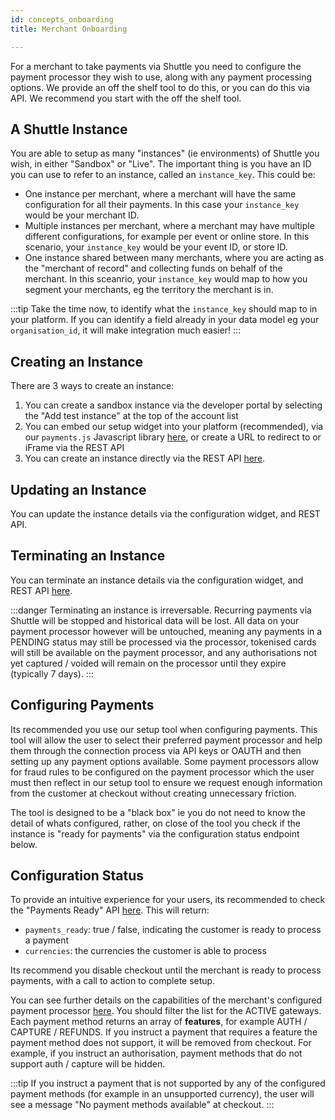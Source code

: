 ```yaml
---
id: concepts_onboarding
title: Merchant Onboarding

---
```


For a merchant to take payments via Shuttle you need to configure the payment processor they wish to use, along with any payment processing options. We provide an off the shelf tool to do this, or you can do this via API. We recommend you start with the off the shelf tool.


## A Shuttle Instance

You are able to setup as many "instances" (ie environments) of Shuttle you wish, in either "Sandbox" or "Live". The important thing is you have an ID you can use to refer to an instance, called an `instance_key`. This could be:

* One instance per merchant, where a merchant will have the same configuration for all their payments. In this case your `instance_key` would be your merchant ID.
* Multiple instances per merchant, where a merchant may have multiple different configurations, for example per event or online store. In this scenario, your `instance_key` would be your event ID, or store ID.
* One instance shared between many merchants, where you are acting as the "merchant of record" and collecting funds on behalf of the merchant. In this sceanrio, your `instance_key` would map to how you segment your merchants, eg the territory the merchant is in. 

:::tip
Take the time now, to identify what the `instance_key` should map to in your platform. If you can identify a field already in your data model eg your `organisation_id`, it will make integration much easier!
:::

## Creating an Instance

There are 3 ways to create an instance:

1. You can create a sandbox instance via the developer portal by selecting the "Add test instance" at the top of the account list
2. You can embed our setup widget into your platform (recommended), via our `payments.js` Javascript library [here](https://api.shuttleglobal.com/?version=latest#7027a5f1-8ae3-46fe-80e6-8d206a62dad1), or create a URL to redirect to or iFrame via the REST API
3. You can create an instance directly via the REST API [here](https://api.shuttleglobal.com/?version=latest#28be67c6-fbf7-4459-b41c-0fdd58947589).

## Updating an Instance

You can update the instance details via the configuration widget, and REST API.

## Terminating an Instance

You can terminate an instance details via the configuration widget, and REST API [here](https://api.shuttleglobal.com/?version=latest#cbba376d-d752-419c-8720-dd4bb6b05e5a). 

:::danger
Terminating an instance is irreversable. Recurring payments via Shuttle will be stopped and historical data will be lost. All data on your payment processor however will be untouched, meaning any payments in a PENDING status may still be processed via the processor, tokenised cards will still be available on the payment processor, and any authorisations not yet captured / voided will remain on the processor until they expire (typically 7 days).
:::


## Configuring Payments 

Its recommended you use our setup tool when configuring payments. This tool will allow the user to select their preferred payment processor and help them through the connection process via API keys or OAUTH and then setting up any payment options available. Some payment processors allow for fraud rules to be configured on the payment processor which the user must then reflect in our setup tool to ensure we request enough information from the customer at checkout without creating unnecessary friction.

The tool is designed to be a "black box" ie you do not need to know the detail of whats configured, rather, on close of the tool you check if the instance is "ready for payments" via the configuration status endpoint below.


## Configuration Status

To provide an intuitive experience for your users, its recommended to check the "Payments Ready" API [here](https://api.shuttleglobal.com/?version=latest#58a5574f-47c9-4231-9726-d35d01d855e1). This will return:

* `payments_ready`: true / false, indicating the customer is ready to process a payment  
* `currencies`: the currencies the customer is able to process 

Its recommend you disable checkout until the merchant is ready to process payments, with a call to action to complete setup.

You can see further details on the capabilities of the merchant's configured payment processor [here](https://api.shuttleglobal.com/?version=latest#f2cac25c-faec-42f0-a54e-5eb8d01c6817). You should filter the list for the ACTIVE gateways. Each payment method returns an array of **features**, for example AUTH / CAPTURE / REFUNDS. If you instruct a payment that requires a feature the payment method does not support, it will be removed from checkout. For example, if you instruct an authorisation, payment methods that do not support auth / capture will be hidden.

:::tip
If you instruct a payment that is not supported by any of the configured payment methods (for example in an unsupported currency), the user will see a message "No payment methods available" at checkout.
:::

<!--
## TODO

Add create instance URL to the api docs 
-->